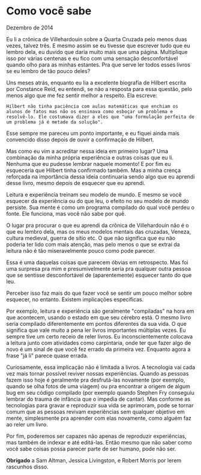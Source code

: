---
---
# Como você sabe

Dezembro de 2014

Eu li a crônica de Villehardouin sobre a Quarta Cruzada pelo menos duas vezes, talvez três. E mesmo assim se eu tivesse que escrever tudo que eu lembro dela, eu duvido que daria muito mais que uma página. Multiplique isso por várias centenas e eu fico com uma sensação desconfortável quando olho para as minhas estantes. Pra que serve ler todos esses livros se eu lembro de tão pouco deles?

Uns meses atrás, enquanto eu lia a excelente biografia de Hilbert escrita por Constance Reid, eu entendi, se não a resposta para essa questão, pelo menos algo que me fez sentir melhor a respeito. Ela escreve:

    Hilbert não tinha paciência com aulas matemáticas que enchiam os alunos de fatos mas não os ensinava como esboçar um problema e resolvê-lo. Ele costumava dizer a eles que "uma formulação perfeita de um problema já é metade da solução". 

Esse sempre me pareceu um ponto importante, e eu fiquei ainda mais convencido disso depois de ouvir a confirmação de Hilbert.

Mas como eu vim a acreditar nessa ideia em primeiro lugar? Uma combinação da minha própria experiência e outras coisas que eu li. Nenhuma que eu pudesse lembrar naquele momento! E por fim eu esqueceria que Hilbert tinha confirmado também. Mas a minha crença reforçada na importância dessa ideia continuaria sendo algo que eu aprendi desse livro, mesmo depois de esquecer que eu aprendi.

Leitura e experiência treinam seu modelo de mundo. E mesmo se você esquecer da experiência ou do que leu, o efeito no seu modelo de mundo persiste. Sua mente é como um programa compilado do qual você perdeu o fonte. Ele funciona, mas você não sabe por quê.

O lugar pra procurar o que eu aprendi da crônica de Villehardouin não é o que eu lembro dela, mas os meus modelos mentais das cruzadas, Veneza, cultura medieval, guerra de sítio etc. O que não significa que eu não poderia ter lido com mais atenção, mas pelo menos o que se extrai da leitura não é tão miseravelmente pouco como pode parecer.

Essa é uma daquelas coisas que parecem óbvias em retrospecto. Mas foi uma surpresa pra mim e presumivelmente seria pra qualquer outra pessoa que se sentisse desconfortável de (aparentemente) esquecer tanto do que leu.

Perceber isso faz mais do que fazer você se sentir um pouco melhor sobre esquecer, no entanto. Existem implicações específicas.

Por exemplo, leitura e experiência são geralmente "compiladas" na hora em que acontecem, usando o estado em que seu cérebro está. O mesmo livro seria compilado diferentemente em pontos diferentes da sua vida. O que significa que vale muito a pena ler livros importantes múltiplas vezes. Eu sempre tive um certo receio de reler livros. Eu inconscientemente colocava a leitura junto com atividades como carpintaria, onde ter que fazer algo de novo é um sinal de que você fez errado da primeira vez. Enquanto agora a frase "já li" parece quase errada.

Curiosamente, essa implicação não é limitada a livros. A tecnologia vai cada vez mais tornar possível reviver nossas experiências. Quando as pessoas fazem isso hoje é geralmente pra desfrutá-las novamente (por exemplo, quando se olha fotos de uma viagem) ou pra encontrar a origem de algum bug em seu código compilado (por exemplo quando Stephen Fry conseguiu lembrar do trauma de infância que o impedia de cantar). Mas conforme as tecnologias para gravar e reproduzir sua vida se aprimoram, pode se tornar comum que as pessoas revivam experiências sem qualquer objetivo em mente, simplesmente pra aprender com elas novamente, como alguém faz ao reler um livro.

Por fim, poderemos ser capazes não apenas de reproduzir experiências, mas também de indexar e até editá-las. Então mesmo que não saber como você sabe coisas possa parecer parte de ser humano, pode não ser.







**Obrigado** a Sam Altman, Jessica Livingston, e Robert Morris por lerem rascunhos disso.